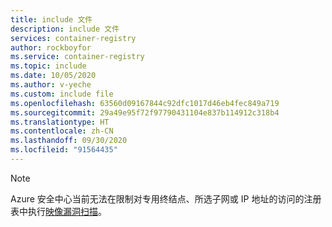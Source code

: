 ```yaml
---
title: include 文件
description: include 文件
services: container-registry
author: rockboyfor
ms.service: container-registry
ms.topic: include
ms.date: 10/05/2020
ms.author: v-yeche
ms.custom: include file
ms.openlocfilehash: 63560d09167844c92dfc1017d46eb4fec849a719
ms.sourcegitcommit: 29a49e95f72f97790431104e837b114912c318b4
ms.translationtype: HT
ms.contentlocale: zh-CN
ms.lasthandoff: 09/30/2020
ms.locfileid: "91564435"
---
```

> [!NOTE]
> Azure 安全中心当前无法在限制对专用终结点、所选子网或 IP 地址的访问的注册表中执行[映像漏洞扫描](../articles/security-center/azure-container-registry-integration.md?toc=/container-registry/toc.json&bc=/container-registry/breadcrumb/toc.json)。

